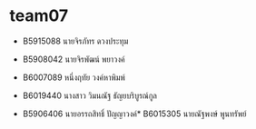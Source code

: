 ﻿# team07

* B5915088 นายจิรภัทร ดวงประทุม

* B5908042 นายจิรพัฒน์ พยาวงค์
* B6007089 หนึ่งฤทัย  วงค์หาพิมพ์
* B6019440 นางสาว วิมนณัฐ ธัญยบริบูรณ์กูล
* B5906406 นายอรรถสิทธิ์ ปัญญาวงค์*  B6015305 นายณัฐพงษ์ พูนทรัพย์
